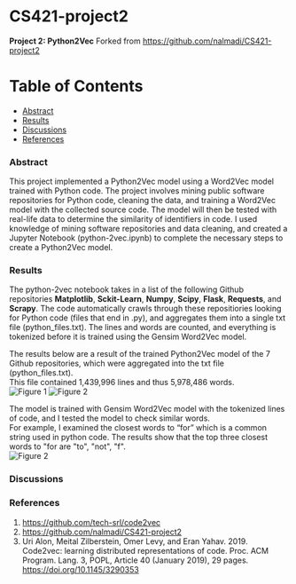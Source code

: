 # CS421-project2

**Project 2: Python2Vec**
Forked from https://github.com/nalmadi/CS421-project2

Table of Contents
=================
  * [Abstract](#abstract)
  * [Results](#results)
  * [Discussions](#discussions)
  * [References](#references)

### Abstract
This project implemented a Python2Vec model using a Word2Vec model trained with Python code. The project involves mining public software repositories for Python code, cleaning the data, and training a Word2Vec model with the collected source code. The model will then be tested with real-life data to determine the similarity of identifiers in code. I used knowledge of mining software repositories and data cleaning, and created a Jupyter Notebook (python-2vec.ipynb) to complete the necessary steps to create a Python2Vec model.

### Results
The python-2vec notebook takes in a list of the following Github repositories **Matplotlib**, **Sckit-Learn**, **Numpy**, **Scipy**, **Flask**, **Requests**, and **Scrapy**.
The code automatically crawls through these repositiories looking for Python code (files that end in .py), and aggregates them into a single txt file (python_files.txt). The lines and words are counted, and everything is tokenized before it is trained using the Gensim Word2Vec model.

The results below are a result of the trained Python2Vec model of the 7 Github repositories, which were aggregated into the txt file (python_files.txt).
<br />
This file contained 1,439,996 lines and thus 5,978,486 words. 
<br />
![Figure 1](https://i.postimg.cc/dD57xq2J/Screenshot-2023-02-21-215328.jpg)
![Figure 2](https://i.postimg.cc/0rkMn6Jt/Screenshot-2023-02-21-215352.jpg)

The model is trained with Gensim Word2Vec model with the tokenized lines of code, and I tested the model to check similar words. <br />
For example, I examined the closest words to “for” which is a common string used in python code. The results show that the top three closest words to "for are "to", "not", "f".<br />
![Figure 2](https://i.postimg.cc/zbjL5N4S/Screenshot-2023-02-21-215422.jpg)


### Discussions



### References
1. https://github.com/tech-srl/code2vec
2. https://github.com/nalmadi/CS421-project2
3. Uri Alon, Meital Zilberstein, Omer Levy, and Eran Yahav. 2019. Code2vec: learning distributed representations of code. Proc. ACM Program. Lang. 3, POPL, Article 40 (January 2019), 29 pages. https://doi.org/10.1145/3290353
